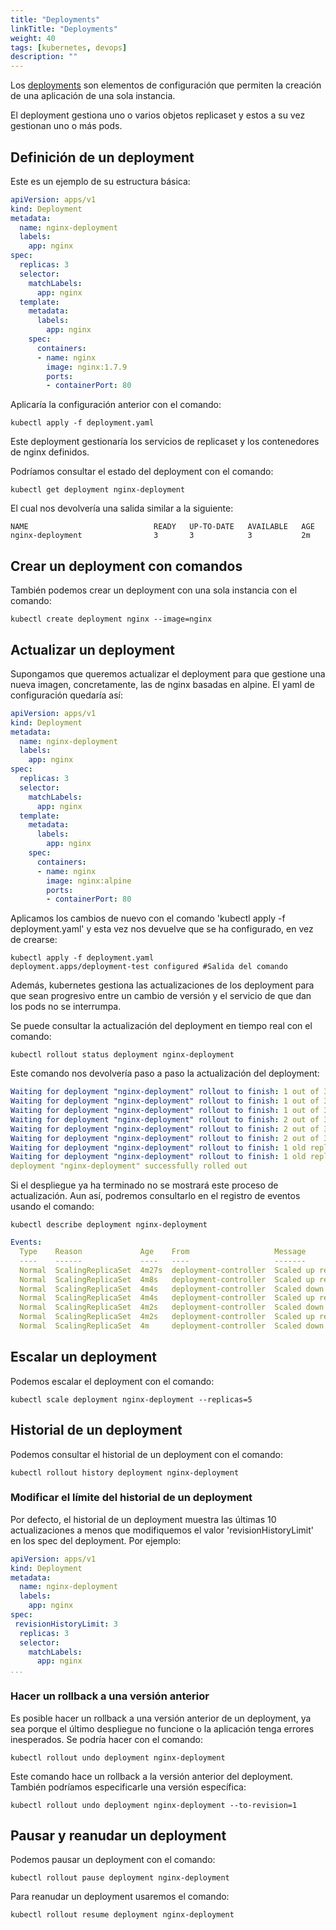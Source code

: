 ```yaml
---
title: "Deployments"
linkTitle: "Deployments"
weight: 40 
tags: [kubernetes, devops]
description: ""
---
```


Los [deployments](https://kubernetes.io/docs/concepts/workloads/controllers/deployment/) son elementos de configuración que permiten la creación de una aplicación de una sola instancia.

El deployment gestiona uno o varios objetos replicaset y estos a su vez gestionan uno o más pods.

## Definición de un deployment
Este es un ejemplo de su estructura básica:
```yaml
apiVersion: apps/v1
kind: Deployment
metadata:
  name: nginx-deployment
  labels:
    app: nginx
spec:
  replicas: 3
  selector:
    matchLabels:
      app: nginx
  template:
    metadata:
      labels:
        app: nginx
    spec:
      containers:
      - name: nginx
        image: nginx:1.7.9
        ports:
        - containerPort: 80
```

Aplicaría la configuración anterior con el comando:
```shell
kubectl apply -f deployment.yaml
```

Este deployment gestionaría los servicios de replicaset y los contenedores 
de nginx definidos.

Podríamos consultar el estado del deployment con el comando:
```shell
kubectl get deployment nginx-deployment
```

El cual nos devolvería una salida similar a la siguiente:
```shell
NAME                            READY   UP-TO-DATE   AVAILABLE   AGE
nginx-deployment                3       3            3           2m
```

## Crear un deployment con comandos
También podemos crear un deployment con una sola instancia con el comando:
```shell
kubectl create deployment nginx --image=nginx
```


## Actualizar un deployment
Supongamos que queremos actualizar el deployment para que gestione una nueva imagen, concretamente, las de nginx basadas en alpine. El yaml de configuración quedaría así:
```yaml
apiVersion: apps/v1
kind: Deployment
metadata:
  name: nginx-deployment
  labels:
    app: nginx
spec:
  replicas: 3
  selector:
    matchLabels:
      app: nginx
  template:
    metadata:
      labels:
        app: nginx
    spec:
      containers:
      - name: nginx
        image: nginx:alpine
        ports:
        - containerPort: 80
```

Aplicamos los cambios de nuevo con el comando 'kubectl apply -f deployment.yaml' y esta vez nos devuelve que se ha configurado, en vez de crearse:
```shell
kubectl apply -f deployment.yaml
deployment.apps/deployment-test configured #Salida del comando
```

Además, kubernetes gestiona las actualizaciones de los deployment para que sean progresivo entre un cambio de versión y el servicio de que dan los pods no se interrumpa.

Se puede consultar la actualización del deployment en tiempo real con el comando:
```shell
kubectl rollout status deployment nginx-deployment
```

Este comando nos devolvería paso a paso la actualización del deployment:
```yaml
Waiting for deployment "nginx-deployment" rollout to finish: 1 out of 3 new replicas have been updated...
Waiting for deployment "nginx-deployment" rollout to finish: 1 out of 3 new replicas have been updated...
Waiting for deployment "nginx-deployment" rollout to finish: 1 out of 3 new replicas have been updated...
Waiting for deployment "nginx-deployment" rollout to finish: 2 out of 3 new replicas have been updated...
Waiting for deployment "nginx-deployment" rollout to finish: 2 out of 3 new replicas have been updated...
Waiting for deployment "nginx-deployment" rollout to finish: 2 out of 3 new replicas have been updated...
Waiting for deployment "nginx-deployment" rollout to finish: 1 old replicas are pending termination...
Waiting for deployment "nginx-deployment" rollout to finish: 1 old replicas are pending termination...
deployment "nginx-deployment" successfully rolled out
```

Si el despliegue ya ha terminado no se mostrará este proceso de actualización. Aun así, podremos consultarlo
en el registro de eventos usando el comando:
```shell
kubectl describe deployment nginx-deployment
```

```yaml
Events:
  Type    Reason             Age    From                   Message
  ----    ------             ----   ----                   -------
  Normal  ScalingReplicaSet  4m27s  deployment-controller  Scaled up replica set nginx-deployment-59c46f7dff to 3
  Normal  ScalingReplicaSet  4m8s   deployment-controller  Scaled up replica set nginx-deployment-5c4d5dcbf5 to 1
  Normal  ScalingReplicaSet  4m4s   deployment-controller  Scaled down replica set nginx-deployment-59c46f7dff to 2
  Normal  ScalingReplicaSet  4m4s   deployment-controller  Scaled up replica set nginx-deployment-5c4d5dcbf5 to 2
  Normal  ScalingReplicaSet  4m2s   deployment-controller  Scaled down replica set nginx-deployment-59c46f7dff to 1
  Normal  ScalingReplicaSet  4m2s   deployment-controller  Scaled up replica set nginx-deployment-5c4d5dcbf5 to 3
  Normal  ScalingReplicaSet  4m     deployment-controller  Scaled down replica set nginx-deployment-59c46f7dff to 0
  ```

## Escalar un deployment
Podemos escalar el deployment con el comando:
```shell
kubectl scale deployment nginx-deployment --replicas=5
```


## Historial de un deployment
Podemos consultar el historial de un deployment con el comando:
```shell
kubectl rollout history deployment nginx-deployment
```

### Modificar el límite del historial de un deployment
Por defecto, el historial de un deployment muestra las últimas 10 actualizaciones a menos que modifiquemos
el valor 'revisionHistoryLimit' en los spec del deployment. Por ejemplo:
```yaml
apiVersion: apps/v1
kind: Deployment
metadata:
  name: nginx-deployment
  labels:
    app: nginx
spec:
 revisionHistoryLimit: 3
  replicas: 3
  selector:
    matchLabels:
      app: nginx
...
```

### Hacer un rollback a una versión anterior
Es posible hacer un rollback a una versión anterior de un deployment, ya sea porque el último despliegue no funcione o la aplicación tenga errores inesperados.
Se podría hacer con el comando:
```shell
kubectl rollout undo deployment nginx-deployment
```

Este comando hace un rollback a la versión anterior del deployment. También podríamos especificarle
una versión específica:
```shell
kubectl rollout undo deployment nginx-deployment --to-revision=1
```


## Pausar y reanudar un deployment
Podemos pausar un deployment con el comando:
```shell
kubectl rollout pause deployment nginx-deployment
```

Para reanudar un deployment usaremos el comando:
```shell
kubectl rollout resume deployment nginx-deployment
```
